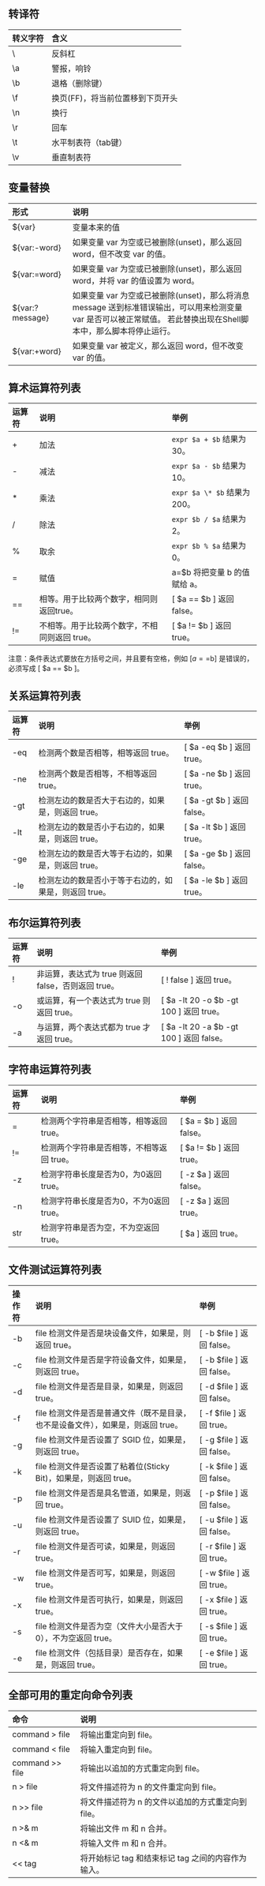 
## 转译符

| 转义字符 | 含义 |
| :--- | :--- |
| \\ | 反斜杠 |
| \a | 警报，响铃 |
| \b | 退格（删除键） |
| \f | 换页(FF)，将当前位置移到下页开头 |
| \n | 换行 |
| \r | 回车 |
| \t | 水平制表符（tab键） |
| \v | 垂直制表符 |

## 变量替换

| 形式 | 说明 |
| :--- | :--- |
| ${var} | 变量本来的值 |
| ${var:-word} |如果变量 var 为空或已被删除(unset)，那么返回 word，但不改变 var 的值。 |
| ${var:=word} | 如果变量 var 为空或已被删除(unset)，那么返回 word，并将 var 的值设置为 word。 |
| ${var:?message} | 如果变量 var 为空或已被删除(unset)，那么将消息 message 送到标准错误输出，可以用来检测变量 var 是否可以被正常赋值。 若此替换出现在Shell脚本中，那么脚本将停止运行。|
| ${var:+word} | 如果变量 var 被定义，那么返回 word，但不改变 var 的值。 |

## 算术运算符列表

| 运算符 | 说明 | 举例 |
| :--- | :--- | :---------|
| + | 加法 | `expr $a + $b` 结果为 30。 |
| - | 减法 | `expr $a - $b` 结果为 10。 |
| * | 乘法 | `expr $a \* $b` 结果为  200。 |
| / | 除法 | `expr $b / $a` 结果为 2。 |
| % | 取余 | `expr $b % $a` 结果为 0。 |
| = | 赋值 | a=$b 将把变量 b 的值赋给 a。 |
| == | 相等。用于比较两个数字，相同则返回true。 | [ $a == $b ] 返回 false。 |
| != | 不相等。用于比较两个数字，不相同则返回 true。 | [ $a != $b ] 返回 true。 |

注意：条件表达式要放在方括号之间，并且要有空格，例如 [$a==$b] 是错误的，必须写成 [ $a == $b ]。

## 关系运算符列表

| 运算符 | 说明 | 举例 |
| :--- | :--- | :---------|
| -eq | 检测两个数是否相等，相等返回 true。 | [ $a -eq $b ] 返回 true。 |
| -ne | 检测两个数是否相等，不相等返回 true。 | [ $a -ne $b ] 返回 true。 |
| -gt | 检测左边的数是否大于右边的，如果是，则返回 true。 | [ $a -gt $b ] 返回 false。 |
| -lt | 检测左边的数是否小于右边的，如果是，则返回 true。 | [ $a -lt $b ] 返回 true。 |
| -ge | 检测左边的数是否大等于右边的，如果是，则返回 true。 | [ $a -ge $b ] 返回 false。 |
| -le | 检测左边的数是否小于等于右边的，如果是，则返回 true。 | [ $a -le $b ] 返回 true。 |

## 布尔运算符列表

| 运算符 | 说明 |举例 |
| :--- | :--- | :---------|
| ! | 非运算，表达式为 true 则返回 false，否则返回 true。| [ ! false ] 返回 true。 |
| -o | 或运算，有一个表达式为 true 则返回 true。|  [ $a -lt 20 -o $b -gt 100 ] 返回 true。 |
| -a | 与运算，两个表达式都为 true 才返回 true。|  [ $a -lt 20 -a $b -gt 100 ] 返回 false。 |

## 字符串运算符列表

| 运算符 | 说明 | 举例 |
| :--- | :--- | :---------|
| = | 检测两个字符串是否相等，相等返回 true。 | [ $a = $b ] 返回 false。 |
| != | 检测两个字符串是否相等，不相等返回 true。 | [ $a != $b ] 返回 true。 |
| -z | 检测字符串长度是否为0，为0返回 true。 | [ -z $a ] 返回 false。 |
| -n | 检测字符串长度是否为0，不为0返回 true。 | [ -z $a ] 返回 true。 |
| str | 检测字符串是否为空，不为空返回 true。 | [ $a ] 返回 true。 |

## 文件测试运算符列表

| 操作符 | 说明 | 举例|
| :--- | :--- | :---------|
| -b | file 检测文件是否是块设备文件，如果是，则返回 true。 | [ -b $file ] 返回 false。 |
| -c | file 检测文件是否是字符设备文件，如果是，则返回 true。 | [ -b $file ] 返回 false。 |
| -d | file 检测文件是否是目录，如果是，则返回 true。 | [ -d $file ] 返回 false。 |
| -f | file 检测文件是否是普通文件（既不是目录，也不是设备文件），如果是，则返回 true。 | [ -f $file ] 返回 true。 |
| -g | file 检测文件是否设置了 SGID 位，如果是，则返回 true。 | [ -g $file ] 返回 false。 |
| -k | file 检测文件是否设置了粘着位(Sticky Bit)，如果是，则返回 true。 | [ -k $file ] 返回 false。 |
| -p | file 检测文件是否是具名管道，如果是，则返回 true。 | [ -p $file ] 返回 false。 |
| -u | file 检测文件是否设置了 SUID 位，如果是，则返回 true。 | [ -u $file ] 返回 false。 |
| -r | file 检测文件是否可读，如果是，则返回 true。 | [ -r $file ] 返回 true。 |
| -w | file 检测文件是否可写，如果是，则返回 true。 | [ -w $file ] 返回 true。 |
| -x | file 检测文件是否可执行，如果是，则返回 true。 | [ -x $file ] 返回 true。 |
| -s | file 检测文件是否为空（文件大小是否大于0），不为空返回 true。 | [ -s $file ] 返回 true。 |
| -e | file 检测文件（包括目录）是否存在，如果是，则返回 true。 | [ -e $file ] 返回 true。 |

## 全部可用的重定向命令列表

| 命令 | 说明 |
| :---  | :---------|
| command > file | 将输出重定向到 file。 |
| command < file | 将输入重定向到 file。 |
| command >> file | 将输出以追加的方式重定向到 file。 |
| n > file | 将文件描述符为 n 的文件重定向到 file。 |
| n >> file | 将文件描述符为 n 的文件以追加的方式重定向到 file。 |
| n >& m | 将输出文件 m 和 n 合并。 |
| n <& m | 将输入文件 m 和 n 合并。 |
| << tag | 将开始标记 tag 和结束标记 tag 之间的内容作为输入。 |
